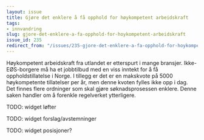 ```yaml
---
layout: issue
title: Gjøre det enklere å få opphold for høykompetent arbeidskraft
tags:
- innvandring
slug: gjore-det-enklere-a-fa-opphold-for-hoykompetent-arbeidskraft
issue_id: 235
redirect_from: "/issues/235-gjore-det-enklere-a-fa-opphold-for-hoykompetent-arbeidskraft"
---
```


Høykompetent arbeidskraft fra utlandet er etterspurt i mange bransjer. Ikke-EØS-borgere må ha et jobbtilbud med en viss inntekt for å få oppholdstillatelse i Norge. I tillegg er det er en makskvote på 5000 høykompetente tillatelser per år, men denne kvoten fylles ikke opp i dag. Det finnes flere ordninger som skal gjøre søknadsprosessen enklere. Denne saken handler om å forenkle regelverket ytterligere.

TODO: widget løfter

TODO: widget forslag/avstemninger

TODO: widget posisjoner?

